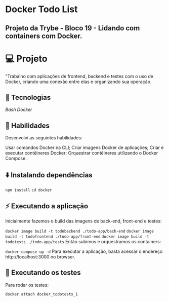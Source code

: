 
# Docker Todo List
## Projeto da Trybe - Bloco 19 - Lidando com containers com Docker.

# 💻 Projeto
"Trabalho com aplicações de frontend, backend e testes com o uso de Docker, criando uma conexão entre elas e organizando sua operação.

## 🚀 Tecnologias

_Bash_
_Docker_
## 📌 Habilidades
Desenvolvi as seguintes habilidades:

Usar comandos Docker na CLI;
Criar imagens Docker de aplicações;
Criar e executar contêineres Docker;
Orquestrar contêineres utilizando o Docker Compose.
## ⬇️ Instalando dependências
`npm install`
`cd docker`
## ⚡ Executando a aplicação
Inicialmente fazemos o build das imagens de back-end, front-end e testes:

`docker image build -t todobackend ./todo-app/back-end`
`docker image build -t todofrontend ./todo-app/front-end`
`docker image build -t todotests ./todo-app/tests`
Então subimos e orquestramos os containers:

`docker-compose up -d`
Para executar a aplicação, basta acessar o endereço http://localhost:3000 no browser.

## 🧪 Executando os testes
Para rodar os testes:

`docker attach docker_todotests_1`
